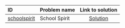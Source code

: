| ID | Problem name | Link to solution |
|:---|:---|:---:|
| [schoolspirit](https://open.kattis.com/problems/schoolspirit   ) | School Spirit | [Solution](https://github.com/versenyi98/kattis-solutions/tree/main/solutions/School%20Spirit)|
